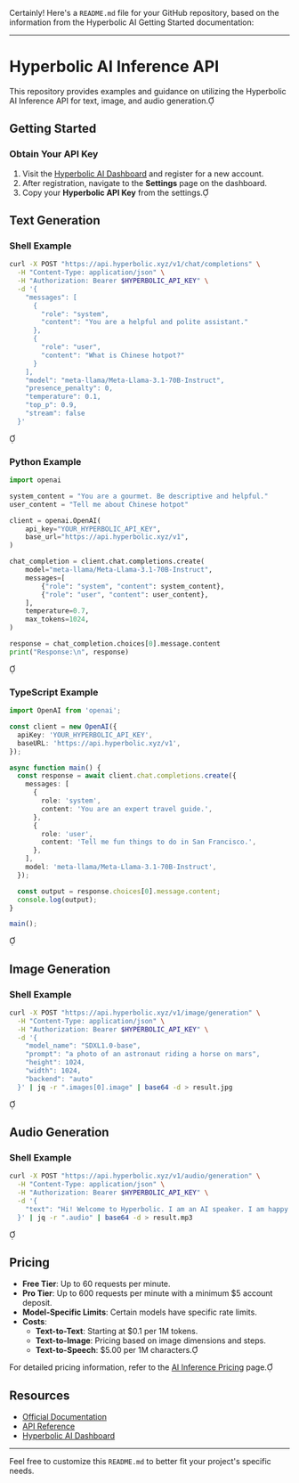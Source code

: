 Certainly! Here's a `README.md` file for your GitHub repository, based on the information from the Hyperbolic AI Getting Started documentation:

---

# Hyperbolic AI Inference API

This repository provides examples and guidance on utilizing the Hyperbolic AI Inference API for text, image, and audio generation.

## Getting Started

### Obtain Your API Key

1. Visit the [Hyperbolic AI Dashboard](https://app.hyperbolic.xyz) and register for a new account.
2. After registration, navigate to the **Settings** page on the dashboard.
3. Copy your **Hyperbolic API Key** from the settings.

## Text Generation

### Shell Example


```bash
curl -X POST "https://api.hyperbolic.xyz/v1/chat/completions" \
  -H "Content-Type: application/json" \
  -H "Authorization: Bearer $HYPERBOLIC_API_KEY" \
  -d '{
    "messages": [
      {
        "role": "system",
        "content": "You are a helpful and polite assistant."
      },
      {
        "role": "user",
        "content": "What is Chinese hotpot?"
      }
    ],
    "model": "meta-llama/Meta-Llama-3.1-70B-Instruct",
    "presence_penalty": 0,
    "temperature": 0.1,
    "top_p": 0.9,
    "stream": false
  }'
```


### Python Example


```python
import openai

system_content = "You are a gourmet. Be descriptive and helpful."
user_content = "Tell me about Chinese hotpot"

client = openai.OpenAI(
    api_key="YOUR_HYPERBOLIC_API_KEY",
    base_url="https://api.hyperbolic.xyz/v1",
)

chat_completion = client.chat.completions.create(
    model="meta-llama/Meta-Llama-3.1-70B-Instruct",
    messages=[
        {"role": "system", "content": system_content},
        {"role": "user", "content": user_content},
    ],
    temperature=0.7,
    max_tokens=1024,
)

response = chat_completion.choices[0].message.content
print("Response:\n", response)
```


### TypeScript Example


```typescript
import OpenAI from 'openai';

const client = new OpenAI({
  apiKey: 'YOUR_HYPERBOLIC_API_KEY',
  baseURL: 'https://api.hyperbolic.xyz/v1',
});

async function main() {
  const response = await client.chat.completions.create({
    messages: [
      {
        role: 'system',
        content: 'You are an expert travel guide.',
      },
      {
        role: 'user',
        content: 'Tell me fun things to do in San Francisco.',
      },
    ],
    model: 'meta-llama/Meta-Llama-3.1-70B-Instruct',
  });

  const output = response.choices[0].message.content;
  console.log(output);
}

main();
```


## Image Generation

### Shell Example


```bash
curl -X POST "https://api.hyperbolic.xyz/v1/image/generation" \
  -H "Content-Type: application/json" \
  -H "Authorization: Bearer $HYPERBOLIC_API_KEY" \
  -d '{
    "model_name": "SDXL1.0-base",
    "prompt": "a photo of an astronaut riding a horse on mars",
    "height": 1024,
    "width": 1024,
    "backend": "auto"
  }' | jq -r ".images[0].image" | base64 -d > result.jpg
```


## Audio Generation

### Shell Example


```bash
curl -X POST "https://api.hyperbolic.xyz/v1/audio/generation" \
  -H "Content-Type: application/json" \
  -H "Authorization: Bearer $HYPERBOLIC_API_KEY" \
  -d '{
    "text": "Hi! Welcome to Hyperbolic. I am an AI speaker. I am happy to help you today."
  }' | jq -r ".audio" | base64 -d > result.mp3
```


## Pricing

- **Free Tier**: Up to 60 requests per minute.
- **Pro Tier**: Up to 600 requests per minute with a minimum $5 account deposit.
- **Model-Specific Limits**: Certain models have specific rate limits.
- **Costs**:
  - **Text-to-Text**: Starting at $0.1 per 1M tokens.
  - **Text-to-Image**: Pricing based on image dimensions and steps.
  - **Text-to-Speech**: $5.00 per 1M characters.

For detailed pricing information, refer to the [AI Inference Pricing](https://docs.hyperbolic.xyz/docs/hyperbolic-ai-inference-pricing) page.

## Resources

- [Official Documentation](https://docs.hyperbolic.xyz/docs/getting-started)
- [API Reference](https://docs.hyperbolic.xyz/docs/api-reference)
- [Hyperbolic AI Dashboard](https://app.hyperbolic.xyz)

---

Feel free to customize this `README.md` to better fit your project's specific needs. 
